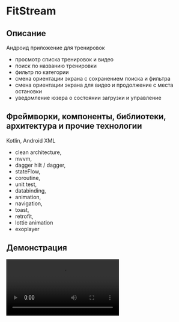 # FitStream

## Описание 
Андроид приложение для тренировок
- просмотр списка тренировок и видео
- поиск по названию тренировки
- фильтр по категории
- смена ориентации экрана с сохранением поиска и фильтра
- смена ориентации экрана для видео и продолжение с места остановки
- уведомление юзера о состоянии загрузки и управление 

## Фреймворки, компоненты, библиотеки, архитектура и прочие технологии 
Kotlin, Android XML

- clean architecture, <br/>
- mvvm, <br/>
- dagger hilt / dagger, <br/>
- stateFlow, <br/>
- coroutine, <br/>
- unit test, <br/>
- databinding, <br/>
- animation, <br/>
- navigation, <br/>
- toast, <br/>
- retrofit, <br/>
- lottie animation <br/>
- exoplayer <br/>

## Демонстрация  
<video src="https://github.com/user-attachments/assets/fca984f8-7b62-4ee9-8fc6-a76559c2be87"></video> 
















